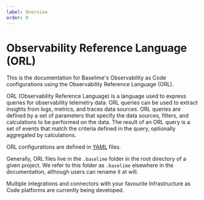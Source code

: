 ```yaml
---
label: Overview
order: 0
---
```


# Observability Reference Language (ORL)

This is the documentation for Baselime's Observability as Code configurations using the Observability Reference Language (ORL).

ORL (Observability Reference Language) is a language used to express queries for observability telemetry data. ORL queries can be used to extract insights from logs, metrics, and traces data sources. ORL queries are defined by a set of parameters that specify the data sources, filters, and calculations to be performed on the data. The result of an ORL query is a set of events that match the criteria defined in the query, optionally aggregated by calculations.

ORL configurations are defined in [YAML](https://yaml.org/) files. 

Generally, ORL files live in the `.baselime` folder in the root directory of a given project. We refer to this folder as `.baselime` elsewhere in the documentation, although users can rename it at will.

Multiple integrations and connectors with your favourite Infrastructure as Code platforms are currently being developed.
